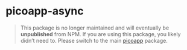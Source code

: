 # picoapp-async

> This package is no longer maintained and will eventually be **unpublished** from NPM.
> If you are using this package, you likely didn’t need to. Please switch to the main [picoapp](https://www.npmjs.com/package/picoapp) package.

